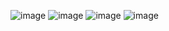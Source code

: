 ![image](https://github.com/user-attachments/assets/3ab17325-2d79-4833-ad2f-e35965e497e8)
![image](https://github.com/user-attachments/assets/f027f2e2-91d1-4aa1-a6b0-bc1f6fa68d97)
![image](https://github.com/user-attachments/assets/785b09ff-5bc0-497d-a43d-a2470241d26d)
![image](https://github.com/user-attachments/assets/183652b4-c2a0-4843-9351-7c75811d89fe)
